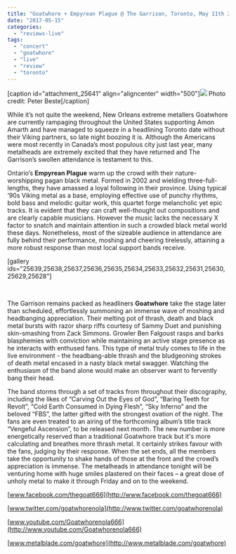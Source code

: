```yaml
---
title: "Goatwhore + Empyrean Plague @ The Garrison, Toronto, May 11th 2017"
date: "2017-05-15"
categories: 
  - "reviews-live"
tags: 
  - "concert"
  - "goatwhore"
  - "live"
  - "review"
  - "toronto"
---
```


\[caption id="attachment\_25641" align="aligncenter" width="500"\]![](https://hellbound.ca/wp-content/uploads/2017/05/GOATWHORE_MainGroup1_byPeterBeste.jpg) Photo credit: Peter Beste\[/caption\]

While it’s not quite the weekend, New Orleans extreme metallers Goatwhore are currently rampaging throughout the United States supporting Amon Amarth and have managed to squeeze in a headlining Toronto date without their Viking partners, so late night boozing it is. Although the Americans were most recently in Canada’s most populous city just last year, many metalheads are extremely excited that they have returned and The Garrison’s swollen attendance is testament to this.

Ontario’s **Empyrean Plague** warm up the crowd with their nature-worshipping pagan black metal. Formed in 2002 and wielding three-full-lengths, they have amassed a loyal following in their province. Using typical ‘90s Viking metal as a base, employing effective use of punchy rhythms, bold bass and melodic guitar work, this quartet forge melancholic yet epic tracks. It is evident that they can craft well-thought out compositions and are clearly capable musicians. However the music lacks the necessary X factor to snatch and maintain attention in such a crowded black metal world these days. Nonetheless, most of the sizeable audience in attendance are fully behind their performance, moshing and cheering tirelessly, attaining a more robust response than most local support bands receive.

\[gallery ids="25639,25638,25637,25636,25635,25634,25633,25632,25631,25630,25629,25628"\]

 

The Garrison remains packed as headliners **Goatwhore** take the stage later than scheduled, effortlessly summoning an immense wave of moshing and headbanging appreciation. Their melting pot of thrash, death and black metal bursts with razor sharp riffs courtesy of Sammy Duet and punishing skin-smashing from Zack Simmons. Growler Ben Falgoust rasps and barks blasphemies with conviction while maintaining an active stage presence as he interacts with enthused fans. This type of metal truly comes to life in the live environment - the headbang-able thrash and the bludgeoning strokes of death metal encased in a nasty black metal swagger. Watching the enthusiasm of the band alone would make an observer want to fervently bang their head.

The band storms through a set of tracks from throughout their discography, including the likes of “Carving Out the Eyes of God”, “Baring Teeth for Revolt”, “Cold Earth Consumed in Dying Flesh”, “Sky Inferno” and the beloved “FBS”, the latter gifted with the strongest ovation of the night. The fans are even treated to an airing of the forthcoming album’s title track “Vengeful Ascension”, to be released next month. The new number is more energetically reserved than a traditional Goatwhore track but it's more calculating and breathes more thrash metal. It certainly strikes favour with the fans, judging by their response. When the set ends, all the members take the opportunity to shake hands of those at the front and the crowd’s appreciation is immense. The metalheads in attendance tonight will be venturing home with huge smiles plastered on their faces – a great dose of unholy metal to make it through Friday and on to the weekend.

[www.facebook.com/thegoat666](http://www.facebook.com/thegoat666)

[www.twitter.com/goatwhorenola](http://www.twitter.com/goatwhorenola)

[www.youtube.com/Goatwhorenola666](http://www.youtube.com/Goatwhorenola666)

[www.metalblade.com/goatwhore](http://www.metalblade.com/goatwhore)
